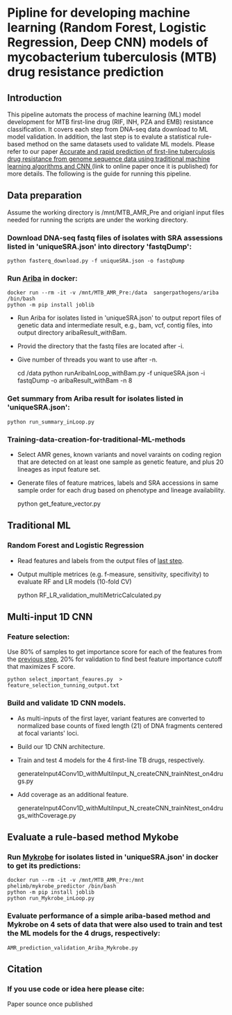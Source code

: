 # Pipline for developing machine learning (Random Forest, Logistic Regression, Deep CNN) models of mycobacterium tuberculosis (MTB) drug resistance prediction 

## Introduction

This pipeline automats the process of machine learning (ML) model development for MTB first-line drug (RIF, INH, PZA and EMB) resistance classification. It covers each step from DNA-seq data download to ML model validation. In addition, the last step is to evalute a statistical rule-based method on the same datasets used to validate ML models.
Please refer to our paper [Accurate and rapid prediction of first-line tuberculosis drug resistance from genome sequence data using traditional machine learning algorithms and CNN ]() (link to online paper once it is published) for more details.
The following is the guide for running this pipeline.

## Data preparation

Assume the working directory is /mnt/MTB_AMR_Pre and origianl input files needed for running the scripts 
are under the working directory.

### Download DNA-seq fastq files of isolates with SRA assessions listed in 'uniqueSRA.json' into directory 'fastqDump':

    python fasterq_download.py -f uniqueSRA.json -o fastqDump 

### Run [Ariba](https://github.com/sanger-pathogens/ariba/blob/master/README.md#introduction) in docker:

    docker run --rm -it -v /mnt/MTB_AMR_Pre:/data  sangerpathogens/ariba  /bin/bash
    python -m pip install joblib

* Run Ariba for isolates listed in 'uniqueSRA.json' to output report files of genetic data and intermediate result, e.g., bam, vcf, contig files, into output directory aribaResult_withBam.
* Provid the directory that the fastq files are located after -i.
* Give number of threads you want to use after -n.

    cd  /data
    python runAribaInLoop_withBam.py -f uniqueSRA.json -i fastqDump -o aribaResult_withBam -n 8 

### Get summary from Ariba result for isolates listed in 'uniqueSRA.json':

    python run_summary_inLoop.py

### Training-data-creation-for-traditional-ML-methods
* Select AMR genes, known variants and novel varaints on coding region that are detected on at least one sample as genetic feature, and plus 20 lineages as input feature set.
* Generate files of feature matrices, labels and SRA accessions in same sample order for each drug based on phenotype and lineage availability.

    python get_feature_vector.py

## Traditional ML
### Random Forest and Logistic Regression 
* Read features and labels from the output files of [last step](#Training-data-creation-for-traditional-ML-methods). 
* Output multiple metrices (e.g. f-measure, sensitivity, specifivity) to evaluate RF and LR models (10-fold CV)

    python RF_LR_validation_multiMetricCalculated.py


## Multi-input 1D CNN 

### Feature selection: 
Use 80% of samples  to get importance score for each of the features from the [previous step](#Training-data-creation-for-traditional-ML-methods), 20% for validation to find best feature importance cutoff that maximizes F score.

    python select_important_feaures.py  > feature_selection_tunning_output.txt

### Build and validate 1D CNN models.
* As multi-inputs of the first layer, variant features are converted to normalized base counts of fixed length (21) of DNA fragments centered at focal variants' loci.
* Build our 1D CNN architecture.
* Train and test 4 models for the 4 first-line TB drugs, respectively.

    generateInput4Conv1D_withMultiInput_N_createCNN_trainNtest_on4drugs.py

* Add coverage as an additional feature.

    generateInput4Conv1D_withMultiInput_N_createCNN_trainNtest_on4drugs_withCoverage.py


## Evaluate a rule-based method Mykobe

### Run [Mykrobe](https://github.com/Mykrobe-tools/mykrobe) for isolates listed in 'uniqueSRA.json' in docker to get its predictions:

    docker run --rm -it -v /mnt/MTB_AMR_Pre:/mnt  phelimb/mykrobe_predictor /bin/bash
    python -m pip install joblib
    python run_Mykrobe_inLoop.py

### Evaluate performance of a simple ariba-based method and Mykrobe on 4 sets of data that were also used to train and test the ML models for the 4 drugs, respectively:

    AMR_prediction_validation_Ariba_Mykrobe.py

## Citation
### If you use code or idea here please cite:
Paper sounce once published